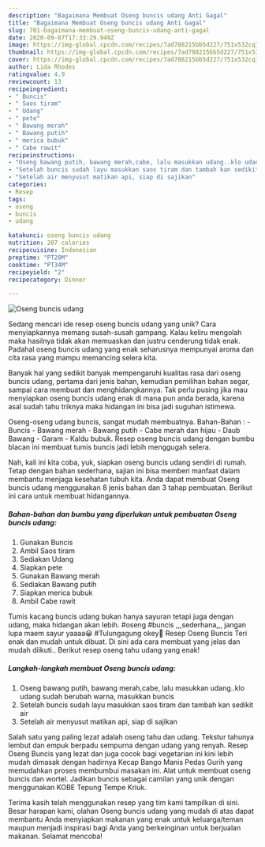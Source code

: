 ```yaml
---
description: "Bagaimana Membuat Oseng buncis udang Anti Gagal"
title: "Bagaimana Membuat Oseng buncis udang Anti Gagal"
slug: 701-bagaimana-membuat-oseng-buncis-udang-anti-gagal
date: 2020-09-07T17:33:29.949Z
image: https://img-global.cpcdn.com/recipes/7ad788215bb5d227/751x532cq70/oseng-buncis-udang-foto-resep-utama.jpg
thumbnail: https://img-global.cpcdn.com/recipes/7ad788215bb5d227/751x532cq70/oseng-buncis-udang-foto-resep-utama.jpg
cover: https://img-global.cpcdn.com/recipes/7ad788215bb5d227/751x532cq70/oseng-buncis-udang-foto-resep-utama.jpg
author: Lida Rhodes
ratingvalue: 4.9
reviewcount: 13
recipeingredient:
- " Buncis"
- " Saos tiram"
- " Udang"
- " pete"
- " Bawang merah"
- " Bawang putih"
- " merica bubuk"
- " Cabe rawit"
recipeinstructions:
- "Oseng bawang putih, bawang merah,cabe, lalu masukkan udang..klo udang sudah berubah warna, masukkan buncis"
- "Setelah buncis sudah layu masukkan saos tiram dan tambah kan sedikit air"
- "Setelah air menyusut matikan api, siap di sajikan"
categories:
- Resep
tags:
- oseng
- buncis
- udang

katakunci: oseng buncis udang 
nutrition: 207 calories
recipecuisine: Indonesian
preptime: "PT20M"
cooktime: "PT34M"
recipeyield: "2"
recipecategory: Dinner

---
```



![Oseng buncis udang](https://img-global.cpcdn.com/recipes/7ad788215bb5d227/751x532cq70/oseng-buncis-udang-foto-resep-utama.jpg)

Sedang mencari ide resep oseng buncis udang yang unik? Cara menyiapkannya memang susah-susah gampang. Kalau keliru mengolah maka hasilnya tidak akan memuaskan dan justru cenderung tidak enak. Padahal oseng buncis udang yang enak seharusnya mempunyai aroma dan cita rasa yang mampu memancing selera kita.

Banyak hal yang sedikit banyak mempengaruhi kualitas rasa dari oseng buncis udang, pertama dari jenis bahan, kemudian pemilihan bahan segar, sampai cara membuat dan menghidangkannya. Tak perlu pusing jika mau menyiapkan oseng buncis udang enak di mana pun anda berada, karena asal sudah tahu triknya maka hidangan ini bisa jadi suguhan istimewa.

Oseng-oseng udang buncis, sangat mudah membuatnya. Bahan-Bahan : - Buncis - Bawang merah - Bawang putih - Cabe merah dan hijau - Daub Bawang - Garam - Kaldu bubuk. Resep oseng buncis udang dengan bumbu blacan ini membuat tumis buncis jadi lebih menggugah selera.


Nah, kali ini kita coba, yuk, siapkan oseng buncis udang sendiri di rumah. Tetap dengan bahan sederhana, sajian ini bisa memberi manfaat dalam membantu menjaga kesehatan tubuh kita. Anda dapat membuat Oseng buncis udang menggunakan 8 jenis bahan dan 3 tahap pembuatan. Berikut ini cara untuk membuat hidangannya.

<!--inarticleads1-->

##### Bahan-bahan dan bumbu yang diperlukan untuk pembuatan Oseng buncis udang:

1. Gunakan  Buncis
1. Ambil  Saos tiram
1. Sediakan  Udang
1. Siapkan  pete
1. Gunakan  Bawang merah
1. Sediakan  Bawang putih
1. Siapkan  merica bubuk
1. Ambil  Cabe rawit


Tumis kacang buncis udang bukan hanya sayuran tetapi juga dengan udang, maka hidangan akan lebih. #oseng #buncis ,,,sederhana,,, jangan lupa maem sayur yaaaa😀 #Tulungagung okey🙋 Resep Oseng Buncis Teri enak dan mudah untuk dibuat. Di sini ada cara membuat yang jelas dan mudah diikuti.. Berikut resep oseng tahu udang yang enak! 

<!--inarticleads2-->

##### Langkah-langkah membuat Oseng buncis udang:

1. Oseng bawang putih, bawang merah,cabe, lalu masukkan udang..klo udang sudah berubah warna, masukkan buncis
1. Setelah buncis sudah layu masukkan saos tiram dan tambah kan sedikit air
1. Setelah air menyusut matikan api, siap di sajikan


Salah satu yang paling lezat adalah oseng tahu dan udang. Tekstur tahunya lembut dan empuk berpadu sempurna dengan udang yang renyah. Resep Oseng Buncis yang lezat dan juga cocok bagi vegetarian ini kini lebih mudah dimasak dengan hadirnya Kecap Bango Manis Pedas Gurih yang memudahkan proses membumbui masakan ini. Alat untuk membuat oseng buncis dan wortel. Jadikan buncis sebagai camilan yang unik dengan menggunakan KOBE Tepung Tempe Kriuk. 

Terima kasih telah menggunakan resep yang tim kami tampilkan di sini. Besar harapan kami, olahan Oseng buncis udang yang mudah di atas dapat membantu Anda menyiapkan makanan yang enak untuk keluarga/teman maupun menjadi inspirasi bagi Anda yang berkeinginan untuk berjualan makanan. Selamat mencoba!
